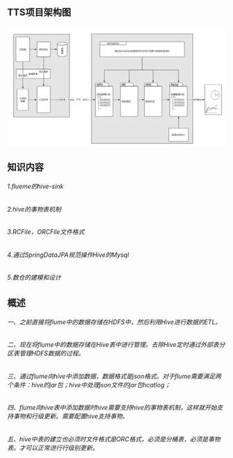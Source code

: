 ## TTS项目架构图

![](https://github.com/user-wbgithub/BigData/blob/master/TTS/Images/1.png)

## 知识内容

###### 1.flueme的hive-sink

###### 2.hive的事物表机制

###### 3.RCFile，ORCFile文件格式

###### 4.通过SpringDataJPA规范操作Hive的Mysql

###### 5.数仓的建模和设计

## 概述

###### 一、之前直接将flume中的数据存储在HDFS中，然后利用Hive进行数据的ETL。

###### 二、现在将flume中的数据存储在Hive表中进行管理。去除Hive定时通过外部表分区表管理HDFS数据的过程。

###### 三、通过flume向hive中添加数据，数据格式是json格式。对于flume需要满足两个条件：hive的jar包；hive中处理json文件的jar包hcatlog；

###### 四、flume向hive表中添加数据时hive需要支持hive的事物表机制，这样就开始支持事物和行级更新。需要配置hive支持事物。

###### 五、hive中表的建立也必须时文件格式是ORC格式，必须是分桶表，必须是事物表。才可以正常进行行级别更新。